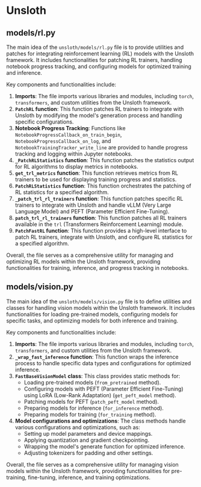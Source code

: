 # Unsloth

## models/rl.py

The main idea of the `unsloth/models/rl.py` file is to provide utilities and patches for integrating reinforcement learning (RL) models with the Unsloth framework. It includes functionalities for patching RL trainers, handling notebook progress tracking, and configuring models for optimized training and inference.

Key components and functionalities include:

1. **Imports**: The file imports various libraries and modules, including `torch`, `transformers`, and custom utilities from the Unsloth framework.
2. **`PatchRL` function**: This function patches RL trainers to integrate with Unsloth by modifying the model's generation process and handling specific configurations.
3. **Notebook Progress Tracking**: Functions like `NotebookProgressCallback_on_train_begin`, `NotebookProgressCallback_on_log`, and `NotebookTrainingTracker_write_line` are provided to handle progress tracking and logging within Jupyter notebooks.
4. **`_PatchRLStatistics` function**: This function patches the statistics output for RL algorithms to display metrics in notebooks.
5. **`get_trl_metrics` function**: This function retrieves metrics from RL trainers to be used for displaying training progress and statistics.
6. **`PatchRLStatistics` function**: This function orchestrates the patching of RL statistics for a specified algorithm.
7. **`_patch_trl_rl_trainers` function**: This function patches specific RL trainers to integrate with Unsloth and handle vLLM (Very Large Language Model) and PEFT (Parameter Efficient Fine-Tuning).
8. **`patch_trl_rl_trainers` function**: This function patches all RL trainers available in the `trl` (Transformers Reinforcement Learning) module.
9. **`PatchFastRL` function**: This function provides a high-level interface to patch RL trainers, integrate with Unsloth, and configure RL statistics for a specified algorithm.

Overall, the file serves as a comprehensive utility for managing and optimizing RL models within the Unsloth framework, providing functionalities for training, inference, and progress tracking in notebooks.

## models/vision.py

The main idea of the `unsloth/models/vision.py` file is to define utilities and classes for handling vision models within the Unsloth framework. It includes functionalities for loading pre-trained models, configuring models for specific tasks, and optimizing models for both inference and training.

Key components and functionalities include:

1. **Imports**: The file imports various libraries and modules, including `torch`, `transformers`, and custom utilities from the Unsloth framework.
2. **`_wrap_fast_inference` function**: This function wraps the inference process to handle specific data types and configurations for optimized inference.
3. **`FastBaseVisionModel` class**: This class provides static methods for:
   - Loading pre-trained models (`from_pretrained` method).
   - Configuring models with PEFT (Parameter Efficient Fine-Tuning) using LoRA (Low-Rank Adaptation) (`get_peft_model` method).
   - Patching models for PEFT (`patch_peft_model` method).
   - Preparing models for inference (`for_inference` method).
   - Preparing models for training (`for_training` method).
4. **Model configurations and optimizations**: The class methods handle various configurations and optimizations, such as:
   - Setting up model parameters and device mappings.
   - Applying quantization and gradient checkpointing.
   - Wrapping the model's generate function for optimized inference.
   - Adjusting tokenizers for padding and other settings.

Overall, the file serves as a comprehensive utility for managing vision models within the Unsloth framework, providing functionalities for pre-training, fine-tuning, inference, and training optimizations.
